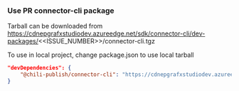 ### Use PR connector-cli package

Tarball can be downloaded from https://cdnepgrafxstudiodev.azureedge.net/sdk/connector-cli/dev-packages/<<ISSUE_NUMBER>>/connector-cli.tgz

To use in local project, change package.json to use local tarball

```json
"devDependencies": {
    "@chili-publish/connector-cli": "https://cdnepgrafxstudiodev.azureedge.net/sdk/connector-cli/dev-packages/<<ISSUE_NUMBER>>/connector-cli.tgz"
}
```
